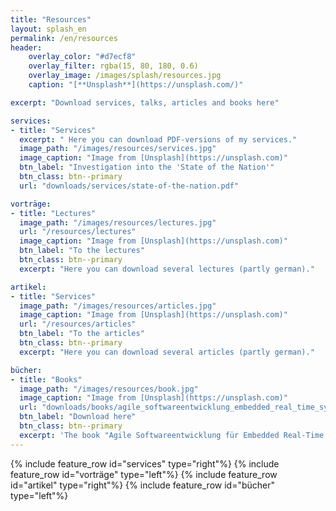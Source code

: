 ```yaml
---
title: "Resources"
layout: splash_en
permalink: /en/resources
header:
    overlay_color: "#d7ecf8"
    overlay_filter: rgba(15, 80, 180, 0.6)
    overlay_image: /images/splash/resources.jpg
    caption: "[**Unsplash**](https://unsplash.com/)"

excerpt: "Download services, talks, articles and books here"

services:
- title: "Services"
  excerpt: " Here you can download PDF-versions of my services."
  image_path: "/images/resources/services.jpg"
  image_caption: "Image from [Unsplash](https://unsplash.com)"
  btn_label: "Investigation into the 'State of the Nation'"
  btn_class: btn--primary
  url: "downloads/services/state-of-the-nation.pdf"

vorträge:
- title: "Lectures"
  image_path: "/images/resources/lectures.jpg"
  url: "/resources/lectures"
  image_caption: "Image from [Unsplash](https://unsplash.com)"
  btn_label: "To the lectures"
  btn_class: btn--primary
  excerpt: "Here you can download several lectures (partly german)."

artikel:
- title: "Services"
  image_path: "/images/resources/articles.jpg"
  image_caption: "Image from [Unsplash](https://unsplash.com)"
  url: "/resources/articles"
  btn_label: "To the articles"
  btn_class: btn--primary
  excerpt: "Here you can download several articles (partly german)."

bücher:
- title: "Books"
  image_path: "/images/resources/book.jpg"
  image_caption: "Image from [Unsplash](https://unsplash.com)"
  url: "downloads/books/agile_softwareentwicklung_embedded_real_time_systems_uml.pdf"
  btn_label: "Download here"
  btn_class: btn--primary
  excerpt: 'The book "Agile Softwareentwicklung für Embedded Real-Time Systems mit der UML" is unfortunately no longer available in stores. Therefore here as a free download'
---
```


{% include feature_row id="services" type="right"%}
{% include feature_row id="vorträge" type="left"%}
{% include feature_row id="artikel" type="right"%}
{% include feature_row id="bücher" type="left"%}